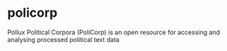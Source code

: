 # policorp
Pollux Political Corpora (PoliCorp) is an open resource for accessing and analysing processed political text data
